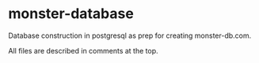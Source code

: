 # monster-database
Database construction in postgresql as prep for creating monster-db.com.

All files are described in comments at the top.

